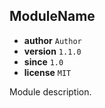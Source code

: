 ## ModuleName

* **author** `Author`
* **version** `1.1.0`
* **since** `1.0`
* **license** `MIT`

Module description.

